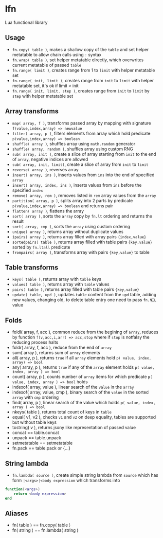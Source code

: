 # lfn
Lua functional library

## Usage
* `fn.copy( table )`, makes a shallow copy of the `table` and set helper metatable to allow chain calls using `:` syntax
* `fn.wrap( table )`, set helper metatable directly, which overwrites current metatable of passed `table`
* `fn.range( limit )`, creates range from 1 to `limit` with helper metatable set
* `fn.range( init, limit )`, creates range from `init` to `limit` with helper metatable set, it's ok if limit < init
* `fn.range( init, limit, step )`, creates range from `init` to `limit` by `step` with helper metatable set

## Array transforms
* `map( array, f )`, transforms passed array by mapping with signature `f(value,index,array) => newvalue`
* `filter( array, p )`, filters elements from array which hold predicate `p(value,index,array) => boolean`
* `shuffle( array )`, shuffles array using `math.random` generator
* `shuffle( array, random )`, shuffles array using custom RNG
* `sub( array, init )`, create a slice of array starting from `init` to the end of `array`, negative indices are allowed
* `sub( array, init, limit)`, create a slice of array from `init` to `limit`
* `reverse( array )`, reverses array
* `insert( array, ins )`, inserts values from `ins` into the end of specified `array`
* `insert( array, index, ins )`, inserts values from `ins` before the specified `index`
* `remove( array, rem )`, removes listed in `rem` array values from the `array`
* `partition( array, p )`, splits array into 2 parts by predicate `p(value,index,array) => boolean` and returns pair
* `flatten( array )`, flattens the array
* `sort( array )`, sorts the `array` copy by `fn.lt` ordering and returns the result
* `sort( array, cmp )`, sorts the `array` using custom ordering
* `unique( array )`, returns array without duplicate values
* `ipairs( array )`, returns array filled with array pairs `{index,value}`
* `sortedpairs( table )`, returns array filled with table pairs `{key,value}` sorted by `fn.ltall` predicate
* `frompairs( array )`, transforms array with pairs `{key,value}` to table

## Table transforms
* `keys( table )`, returns array with `table` keys
* `values( table )`, returns array with `table` values
* `pairs( table )`, returns array filled with table pairs `{key,value}`
* `update( table, upd )`, updates `table` content from the `upd` table, adding new values, changing old, to delete table entry one need to pass `fn.NIL` value

## Folds
* foldl( array, f, acc ), common reduce from the begining of `array`, reduces by function `f(v,acc,i,arr) => acc,stop` where if `stop` is notfalsy the reducing process halts
* foldr( array, f, acc ), reduce from the end of `array`
* sum( array ), returns sum of `array` elements
* all( array, p ), returns `true` if all `array` elements hold `p( value, index, array) => bool`
* any( array, p ), returns `true` if any of the `array` element holds `p( value, index, array ) => bool`
* count( array, p ), counts number of `array` items for which predicate `p( value, index, array ) => bool` holds
* indexof( array, value ), linear search of the `value` in the `array`
* indexof( array, value, cmp ), binary search of the `value` in the sorted `array` with `cmp` ordering
* find( array, p ), linear search of the value which holds `p( value, index, array ) => bool`
* nkeys( table ), returns total count of keys in `table`
* equal( v1, v2 ), checks `v1` and `v2` on deep equality, tables are supported but without table keys
* tostring( v ), returns jsony like representation of passed value
* concat == table.concat
* unpack == table.unpack
* setmetatable == setmetatable
* fn.pack == table.pack or {...}

## String lambda
* `fn.lambda( source )`, create simple string lambda from `source` which has form `|<args>|<body expression` which transforms into
```lua
function(<args>)
	return <body expression>
end
```

## Aliases
* fn( table ) == fn.copy( table )
* fn( string ) == fn.lambda( string )
